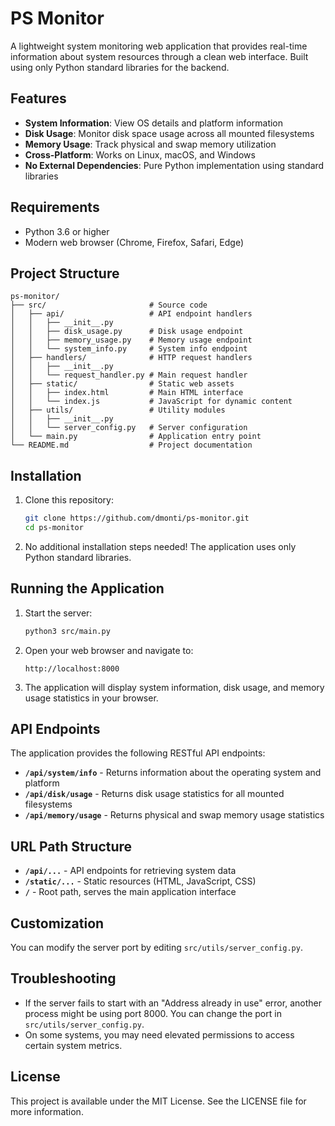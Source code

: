 # PS Monitor

A lightweight system monitoring web application that provides real-time information about system resources through a clean web interface. Built using only Python standard libraries for the backend.

## Features

- **System Information**: View OS details and platform information
- **Disk Usage**: Monitor disk space usage across all mounted filesystems
- **Memory Usage**: Track physical and swap memory utilization
- **Cross-Platform**: Works on Linux, macOS, and Windows
- **No External Dependencies**: Pure Python implementation using standard libraries

## Requirements

- Python 3.6 or higher
- Modern web browser (Chrome, Firefox, Safari, Edge)

## Project Structure

```
ps-monitor/
├── src/                       # Source code
│   ├── api/                   # API endpoint handlers
│   │   ├── __init__.py
│   │   ├── disk_usage.py      # Disk usage endpoint
│   │   ├── memory_usage.py    # Memory usage endpoint
│   │   └── system_info.py     # System info endpoint
│   ├── handlers/              # HTTP request handlers
│   │   ├── __init__.py
│   │   └── request_handler.py # Main request handler
│   ├── static/                # Static web assets
│   │   ├── index.html         # Main HTML interface
│   │   └── index.js           # JavaScript for dynamic content
│   ├── utils/                 # Utility modules
│   │   ├── __init__.py
│   │   └── server_config.py   # Server configuration
│   └── main.py                # Application entry point
└── README.md                  # Project documentation
```

## Installation

1. Clone this repository:
   ```bash
   git clone https://github.com/dmonti/ps-monitor.git
   cd ps-monitor
   ```

2. No additional installation steps needed! The application uses only Python standard libraries.

## Running the Application

1. Start the server:
   ```bash
   python3 src/main.py
   ```

2. Open your web browser and navigate to:
   ```
   http://localhost:8000
   ```

3. The application will display system information, disk usage, and memory usage statistics in your browser.

## API Endpoints

The application provides the following RESTful API endpoints:

- **`/api/system/info`** - Returns information about the operating system and platform
- **`/api/disk/usage`** - Returns disk usage statistics for all mounted filesystems
- **`/api/memory/usage`** - Returns physical and swap memory usage statistics

## URL Path Structure

- **`/api/...`** - API endpoints for retrieving system data
- **`/static/...`** - Static resources (HTML, JavaScript, CSS)
- **`/`** - Root path, serves the main application interface

## Customization

You can modify the server port by editing `src/utils/server_config.py`.

## Troubleshooting

- If the server fails to start with an "Address already in use" error, another process might be using port 8000. You can change the port in `src/utils/server_config.py`.
- On some systems, you may need elevated permissions to access certain system metrics.

## License

This project is available under the MIT License. See the LICENSE file for more information.
